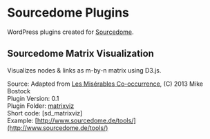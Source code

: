 Sourcedome Plugins
==========

WordPress plugins created for [Sourcedome](http://www.sourcedome.de).

Sourcedome Matrix Visualization
--------------------------------------------------------------------------------
Visualizes nodes & links as m-by-n matrix using D3.js.<br/>

Source: Adapted from [Les Misérables Co-occurrence]((http://bost.ocks.org/mike/miserables/)), (C) 2013 Mike Bostock<br/>
Plugin Version: 0.1<br/>
Plugin Folder: [matrixviz](https://github.com/burkhardm/sourcedome-plugins/tree/master/matrixviz)<br/>
Short code: [sd_matrixviz]<br/>
Example: [http://www.sourcedome.de/tools/](http://www.sourcedome.de/tools/)<br/>
